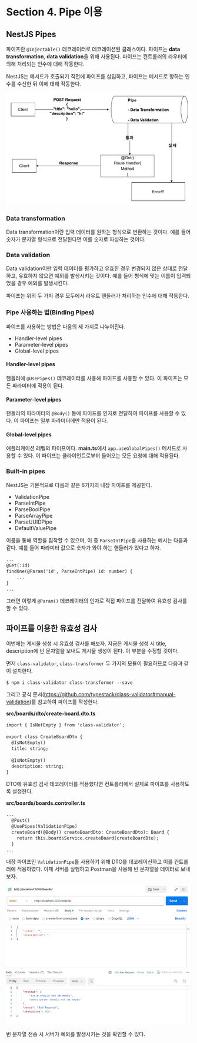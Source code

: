 # Section 4. Pipe 이용

## NestJS Pipes

파이프란 `@Injectable()` 데코레이터로 데코레이션된 클래스이다. 파이프는 **data transformation**, **data validation**을 위해 사용된다. 파이프는 컨트롤러의 라우터에 의해 처리되는 인수에 대해 작동한다.

NestJS는 메서드가 호출되기 직전에 파이프를 삽입하고, 파이프는 메서드로 향하는 인수를 수신한 뒤 이에 대해 작동한다.

![Pipe](images/Pipe.png)

### Data transformation

Data transformation이란 입력 데이터를 원하는 형식으로 변환하는 것이다. 예를 들어 숫자가 문자열 형식으로 전달된다면 이를 숫자로 파싱하는 것이다.

### Data validation

Data validation이란 입력 데이터를 평가하고 유효한 경우 변경되지 않은 상태로 전달하고, 유효하지 않으면 예외를 발생시키는 것이다. 예를 들어 형식에 맞는 이름이 입력되었을 경우 예외를 발생시킨다.

파이프는 위의 두 가지 경우 모두에서 라우트 핸들러가 처리하는 인수에 대해 작동한다.

### Pipe 사용하는 법(Binding Pipes)

파이프를 사용하는 방법은 다음의 세 가지로 나누어진다.

- Handler-level pipes
- Parameter-level pipes
- Global-level pipes

#### Handler-level pipes

핸들러에 `@UsePipes()` 데코레이터를 사용해 파이프를 사용할 수 있다. 이 파이프는 모든 파라미터에 적용이 된다.

#### Parameter-level pipes

핸들러의 파라미터의 `@Body()` 등에 파이프를 인자로 전달하여 파이프를 사용할 수 있다. 이 파이프는 일부 파라미터에만 적용이 된다.

#### Global-level pipes

애플리케이션 레벨의 파이프이다. **main.ts**에서 `app.useGlobalPipes()` 메서드로 사용할 수 있다. 이 파이프는 클라이언트로부터 들어오는 모든 요청에 대해 적용된다.

### Built-in pipes

NestJS는 기본적으로 다음과 같은 6가지의 내장 파이프를 제공한다.

- ValidationPipe
- ParseIntPipe
- ParseBoolPipe
- ParseArrayPipe
- ParseUUIDPipe
- DefaultValuePipe

이름을 통해 역할을 짐작할 수 있으며, 이 중 `ParseIntPipe`를 사용하는 예시는 다음과 같다. 예를 들어 파라미터 값으로 숫자가 와야 하는 핸들러가 있다고 하자.

```
...
@Get(:id)
findOne(@Param('id', ParseIntPipe) id: number) {
    ...
}
...
```

그러면 이렇게 `@Param()` 데코레이터의 인자로 직접 파이프를 전달하여 유효성 검사를 할 수 있다.

## 파이프를 이용한 유효성 검사

이번에는 게시물 생성 시 유효성 검사를 해보자. 지금은 게시물 생성 시 title, description에 빈 문자열을 보내도 게시물 생성이 된다. 이 부분을 수정할 것이다.

먼저 `class-validator`, `class-transformer` 두 가지의 모듈이 필요하므로 다음과 같이 설치한다.

```
$ npm i class-validator class-transformer --save
```

그리고 공식 문서(https://github.com/typestack/class-validator#manual-validation)를 참고하여 파이프를 작성한다.

**src/boards/dto/create-board.dto.ts**
```
import { IsNotEmpty } from 'class-validator';

export class CreateBoardDto {
  @IsNotEmpty()
  title: string;

  @IsNotEmpty()
  description: string;
}
```

DTO에 유효성 검사 데코레이터를 적용했다면 컨트롤러에서 실제로 파이프를 사용하도록 설정한다.

**src/boards/boards.controller.ts**
```
...
  @Post()
  @UsePipes(ValidationPipe)
  createBoard(@Body() createBoardDto: CreateBoardDto): Board {
    return this.boardsService.createBoard(createBoardDto);
  }
...
```

내장 파이프인 `ValidationPipe`를 사용하기 위해 DTO를 데코레이션하고 이를 컨트롤러에 적용하였다. 이제 서버를 
실행하고 Postman을 사용해 빈 문자열을 데이터로 보내보자.

![ValidationPipe test](images/ValidationPipeTest.png)

빈 문자열 전송 시 서버가 예외를 발생시키는 것을 확인할 수 있다.
